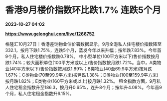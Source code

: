 # 香港9月楼价指数环比跌1.7% 连跌5个月

**2023-10-27 04:02**

**https://www.gelonghui.com/live/1266752**

格隆汇10月27日｜香港差饷物业估价署数据显示，9月全港私人住宅楼价指数降至332.1，按月下跌1.75%，连跌5个月，蒸发今年以来升幅；按年跌7.83%。今年首9个月，私人住宅楼价指数跌0.78%。 中小型单位(100平方米以下)售价指数按月跌1.74%；较大面积单位(100平方米或以上)售价指数按月跌1.72%。当中，A类物业(40平方米以下)售价指数按月跌1.89%；B类物业(40至69.9平方米)按月跌1.67%；C类物业(70至99.9平方米)按月跌1.38%；D类物业(100至159.9平方米)按月跌1.82%；E类物业(160平方米或以上)按月跌1.32%。 租金指数方面，9月私人住宅租金指数升至186.3，按月升0.65%，连升8个月；按年升4.08%。今年首9个月，私人住宅租金指数升6.15%。
